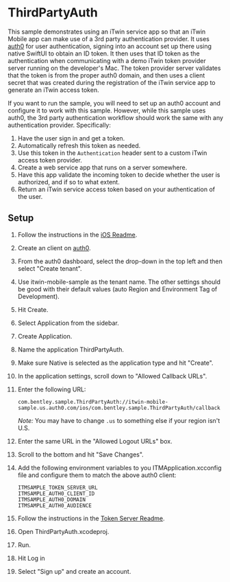 # ThirdPartyAuth

This sample demonstrates using an iTwin service app so that an iTwin Mobile app can make use of a 3rd party authentication provider. It uses [auth0](https://auth0.com/) for user authentication, signing into an account set up there using native SwiftUI to obtain an ID token. It then uses that ID token as the authentication when communicating with a demo iTwin token provider server running on the developer's Mac. The token provider server validates that the token is from the proper auth0 domain, and then uses a client secret that was created during the registration of the iTwin service app to generate an iTwin access token.

If you want to run the sample, you will need to set up an auth0 account and configure it to work with this sample. However, while this sample uses auth0, the 3rd party authentication workflow should work the same with any authentication provider. Specifically:

1. Have the user sign in and get a token.
1. Automatically refresh this token as needed.
1. Use this token in the `Authentication` header sent to a custom iTwin access token provider.
1. Create a web service app that runs on a server somewhere.
1. Have this app validate the incoming token to decide whether the user is authorized, and if so to what extent.
1. Return an iTwin service access token based on your authentication of the user.

## Setup

1. Follow the instructions in the [iOS Readme](../README.md).
1. Create an client on [auth0](https://auth0.com/).
1. From the auth0 dashboard, select the drop-down in the top left and then select "Create tenant".
1. Use itwin-mobile-sample as the tenant name. The other settings should be good with their default values (auto Region and Environment Tag of Development).
1. Hit Create.
1. Select Application from the sidebar.
1. Create Application.
1. Name the application ThirdPartyAuth.
1. Make sure Native is selected as the application type and hit "Create".
1. In the application settings, scroll down to "Allowed Callback URLs".
1. Enter the following URL:

    `com.bentley.sample.ThirdPartyAuth://itwin-mobile-sample.us.auth0.com/ios/com.bentley.sample.ThirdPartyAuth/callback`

    _Note:_ You may have to change `.us` to something else if your region isn't U.S.
1. Enter the same URL in the "Allowed Logout URLs" box.
1. Scroll to the bottom and hit "Save Changes".
1. Add the following environment variables to you ITMApplication.xcconfig file and configure them to match the above auth0 client:
    ```
    ITMSAMPLE_TOKEN_SERVER_URL
    ITMSAMPLE_AUTH0_CLIENT_ID
    ITMSAMPLE_AUTH0_DOMAIN
    ITMSAMPLE_AUTH0_AUDIENCE
    ```
1. Follow the instructions in the [Token Server Readme](../../cross-platform/token-server/README.md).
1. Open ThirdPartyAuth.xcodeproj.
1. Run.
1. Hit Log in
1. Select "Sign up" and create an account.